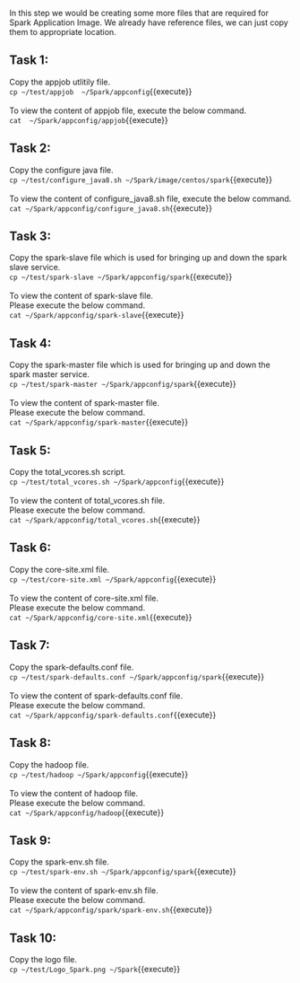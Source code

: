 In this step we would be creating some more files that are required for Spark Application Image.
We already have reference files, we can just copy them to appropriate location.

## Task 1:
Copy the appjob utlitily file.<br>
`cp ~/test/appjob  ~/Spark/appconfig`{{execute}}
<br><br>
To view the content of appjob file, execute the below command.<br>
`cat  ~/Spark/appconfig/appjob`{{execute}}

## Task 2:
Copy the configure java file.<br>
`cp ~/test/configure_java8.sh ~/Spark/image/centos/spark`{{execute}}
<br><br>
To view the content of configure_java8.sh  file, execute the below command.<br>
`cat ~/Spark/appconfig/configure_java8.sh`{{execute}}

## Task 3:
Copy the spark-slave file which is used for bringing up and down the spark slave service.<br>
`cp ~/test/spark-slave ~/Spark/appconfig/spark`{{execute}}
<br><br>
To view the content of spark-slave  file.<br>Please execute the below command.<br>
`cat ~/Spark/appconfig/spark-slave`{{execute}}

## Task 4:
Copy the spark-master file which is used for bringing up and down the spark master service.<br>
`cp ~/test/spark-master ~/Spark/appconfig/spark`{{execute}}
<br><br>
To view the content of spark-master  file.<br>Please execute the below command.<br>
`cat ~/Spark/appconfig/spark-master`{{execute}}

## Task 5:
Copy the total_vcores.sh script.<br>
`cp ~/test/total_vcores.sh ~/Spark/appconfig`{{execute}}
<br><br>
To view the content of total_vcores.sh file.<br> Please execute the below command.<br>
`cat ~/Spark/appconfig/total_vcores.sh`{{execute}}

## Task 6:
Copy the core-site.xml file.<br>
`cp ~/test/core-site.xml ~/Spark/appconfig`{{execute}}
<br><br>
To view the content of core-site.xml file.<br>Please execute the below command.
<br>`cat ~/Spark/appconfig/core-site.xml`{{execute}}

## Task 7:
Copy the spark-defaults.conf file.<br>
`cp ~/test/spark-defaults.conf ~/Spark/appconfig/spark`{{execute}}
<br><br>
To view the content of spark-defaults.conf file.<br>Please execute the below command.<br>
`cat ~/Spark/appconfig/spark-defaults.conf`{{execute}}

## Task 8:
Copy the hadoop file.<br>
`cp ~/test/hadoop ~/Spark/appconfig`{{execute}}
<br><br>
To view the content of hadoop file.<br>Please execute the below command.<br>
`cat ~/Spark/appconfig/hadoop`{{execute}}

## Task 9:
Copy the spark-env.sh file.<br>
`cp ~/test/spark-env.sh ~/Spark/appconfig/spark`{{execute}}
<br><br>
To view the content of spark-env.sh file.<br>Please execute the below command.<br>
`cat ~/Spark/appconfig/spark/spark-env.sh`{{execute}}

## Task 10:
Copy the logo file.<br>
`cp ~/test/Logo_Spark.png ~/Spark`{{execute}}
